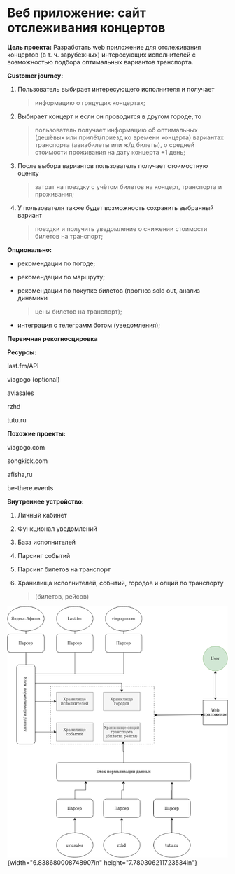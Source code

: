 Веб приложение: сайт отслеживания концертов
===========================================

**Цель проекта:** Разработать web приложение для отслеживания концертов
(в т. ч. зарубежных) интересующих исполнителей с возможностью подбора
оптимальных вариантов транспорта.

**Customer journey:**

1.  Пользователь выбирает интересующего исполнителя и получает
    > информацию о грядущих концертах;

2.  Выбирает концерт и если он проводится в другом городе, то
    > пользователь получает информацию об оптимальных (дешёвых или
    > прилёт/приезд ко времени концерта) вариантах транспорта
    > (авиабилеты или ж/д билеты), о средней стоимости проживания на
    > дату концерта +1 день;

3.  После выбора вариантов пользователь получает стоимостную оценку
    > затрат на поездку с учётом билетов на концерт, транспорта и
    > проживания;

4.  У пользователя также будет возможность сохранить выбранный вариант
    > поездки и получить уведомление о снижении стоимости билетов на
    > транспорт;

**Опционально:**

-   рекомендации по погоде;

-   рекомендации по маршруту;

-   рекомендации по покупке билетов (прогноз sold out, анализ динамики
    > цены билетов на транспорт);

-   интеграция с телеграмм ботом (уведомления);

**Первичная рекогносцировка**

**Ресурсы:**

last.fm/API

viagogo (optional)

aviasales

rzhd

tutu.ru

**Похожие проекты:**

viagogo.com

songkick.com

afisha,ru

be-there.events

**Внутреннее устройство:**

1.  Личный кабинет

2.  Функционал уведомлений

3.  База исполнителей

4.  Парсинг событий

5.  Парсинг билетов на транспорт

6.  Хранилища исполнителей, событий, городов и опций по транспорту
    > (билетов, рейсов)

![](.//media/image1.png){width="6.838680008748907in"
height="7.780306211723534in"}
